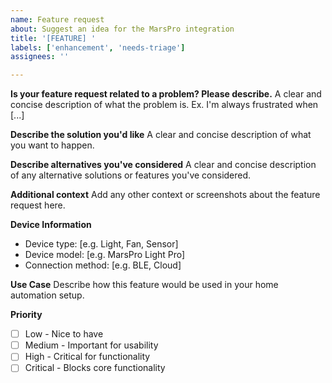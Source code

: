 ```yaml
---
name: Feature request
about: Suggest an idea for the MarsPro integration
title: '[FEATURE] '
labels: ['enhancement', 'needs-triage']
assignees: ''

---
```


**Is your feature request related to a problem? Please describe.**
A clear and concise description of what the problem is. Ex. I'm always frustrated when [...]

**Describe the solution you'd like**
A clear and concise description of what you want to happen.

**Describe alternatives you've considered**
A clear and concise description of any alternative solutions or features you've considered.

**Additional context**
Add any other context or screenshots about the feature request here.

**Device Information**
- Device type: [e.g. Light, Fan, Sensor]
- Device model: [e.g. MarsPro Light Pro]
- Connection method: [e.g. BLE, Cloud]

**Use Case**
Describe how this feature would be used in your home automation setup.

**Priority**
- [ ] Low - Nice to have
- [ ] Medium - Important for usability
- [ ] High - Critical for functionality
- [ ] Critical - Blocks core functionality 